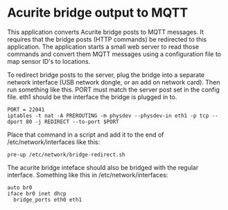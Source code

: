 # Acurite bridge output to MQTT

This application converts Acurite bridge posts to MQTT messages.  It
requires that the bridge posts (HTTP commands) be redirected to this
application.  The application starts a small web server to read those
commands and convert them MQTT messages using a configuration file to
map sensor ID's to locations.

To redirect bridge posts to the server, plug the bridge into a
separate network interface (USB network dongle, or an add on network
card).  Then run something like this.  PORT must match the server post
set in the config file.  eth1 should be the interface the bridge is
plugged in to.

    PORT = 22041
    iptables -t nat -A PREROUTING -m physdev --physdev-in eth1 -p tcp --dport 80 -j REDIRECT --to-port $PORT

Place that command in a script and add it to the end of
/etc/network/interfaces like this:

    pre-up /etc/network/bridge-redirect.sh

The acurite bridge inteface should also be bridged with the regular
interface.  Something like this in /etc/network/interfaces:

    auto br0
    iface br0 inet dhcp
      bridge_ports eth0 eth1
